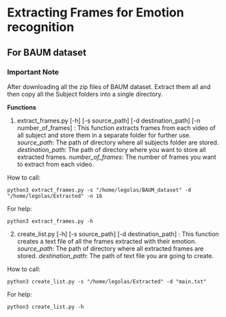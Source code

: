 # Extracting Frames for Emotion recognition
## For BAUM dataset
### Important Note
After downloading all the zip files of BAUM dataset. Extract them all and then copy all the Subject folders into a single directory.

**Functions**
1. extract_frames.py [-h] [-s source_path] [-d destination_path] [-n number_of_frames] :
This function extracts frames from each video of all subject and store them in a separate folder for further use.
*source_path*: The path of directory where all subjects folder are stored.
*destination_path*: The path of directory where you want to store all extracted frames.
*number_of_frames*: The number of frames you want to extract from each video.

How to call:
```
python3 extract_frames.py -s "/home/legolas/BAUM_dataset" -d "/home/legolas/Extracted" -n 16
```
For help:
```
python3 extract_frames.py -h
```
2. create_list.py [-h] [-s source_path] [-d destination_path] :
This function creates a text file of all the frames extracted with their emotion.
*source_path*: The path of directory where all extracted frames are stored.
*destination_path*: The path of text file you are going to create.

How to call:
```
python3 create_list.py -s "/home/legolas/Extracted" -d "main.txt"
```
For help:
```
python3 create_list.py -h
```
